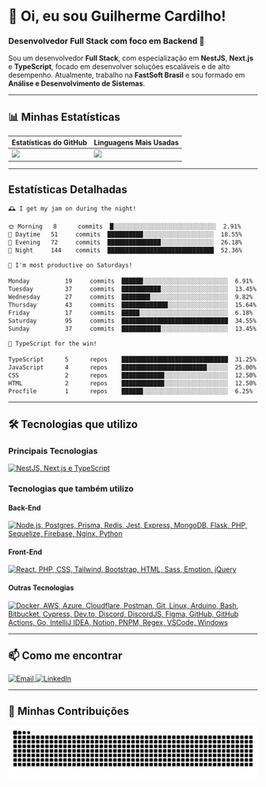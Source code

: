 # 👋 Oi, eu sou Guilherme Cardilho!

### Desenvolvedor Full Stack com foco em Backend 🚀

Sou um desenvolvedor **Full Stack**, com especialização em **NestJS**, **Next.js** e **TypeScript**, focado em desenvolver soluções escaláveis e de alto desempenho. Atualmente, trabalho na **FastSoft Brasil** e sou formado em **Análise e Desenvolvimento de Sistemas**.

---

## 📊 Minhas Estatísticas

| Estatísticas do GitHub | Linguagens Mais Usadas |
|------------------------|------------------------|
| <img src="https://github-readme-stats-azure-kappa.vercel.app/api?username=guicardilho&locale=pt-BR&hide_rank=true&rank_icon=github&show_icons=true&include_all_commits=true&hide=stars,issues,contribs&show=prs_merged&api_domain=https://github-readme-stats-azure-kappa.vercel.app&theme=dark" width="650"/> | <img src="https://github-readme-stats.vercel.app/api/top-langs/?username=guicardilho&layout=compact&theme=dark&include_all_commits=true&locale=pt-BR" width="340"/> |


---

## Estatísticas Detalhadas

<!-- README-STATS:START -->

```
🕰️ I get my jam on during the night!

🌞 Morning  	8      commits	█░░░░░░░░░░░░░░░░░░░░░░░░░░░░░	2.91%
🌆 Daytime  	51     commits	██████████░░░░░░░░░░░░░░░░░░░░	18.55%
🌃 Evening  	72     commits	███████████████░░░░░░░░░░░░░░░	26.18%
🌙 Night    	144    commits	██████████████████████████████	52.36%
```

```
📅 I'm most productive on Saturdays!

Monday      	19     commits	██████░░░░░░░░░░░░░░░░░░░░░░░░	6.91%
Tuesday     	37     commits	███████████░░░░░░░░░░░░░░░░░░░	13.45%
Wednesday   	27     commits	████████░░░░░░░░░░░░░░░░░░░░░░	9.82%
Thursday    	43     commits	█████████████░░░░░░░░░░░░░░░░░	15.64%
Friday      	17     commits	█████░░░░░░░░░░░░░░░░░░░░░░░░░	6.18%
Saturday    	95     commits	██████████████████████████████	34.55%
Sunday      	37     commits	███████████░░░░░░░░░░░░░░░░░░░	13.45%
```

```
🧪 TypeScript for the win!

TypeScript  	5      repos	██████████████████████████████	31.25%
JavaScript  	4      repos	████████████████████████░░░░░░	25.00%
CSS         	2      repos	████████████░░░░░░░░░░░░░░░░░░	12.50%
HTML        	2      repos	████████████░░░░░░░░░░░░░░░░░░	12.50%
Procfile    	1      repos	██████░░░░░░░░░░░░░░░░░░░░░░░░	6.25%
```

<!-- README-STATS:END -->

---

## 🛠️ Tecnologias que utilizo

### **Principais Tecnologias**
[![NestJS, Next.js e TypeScript](https://skillicons.dev/icons?i=nestjs,nextjs,typescript&theme=dark)](https://skillicons.dev)

### **Tecnologias que também utilizo**

#### **Back-End**
[![Node.js, Postgres, Prisma, Redis, Jest, Express, MongoDB, Flask, PHP, Sequelize, Firebase, Nginx, Python](https://skillicons.dev/icons?i=nodejs,postgres,prisma,redis,jest,express,mongodb,flask,php,sequelize,firebase,nginx,py&theme=dark)](https://skillicons.dev)

#### **Front-End**
[![React, PHP, CSS, Tailwind, Bootstrap, HTML, Sass, Emotion, jQuery](https://skillicons.dev/icons?i=react,php,css,tailwind,bootstrap,html,sass,emotion,jquery&theme=dark)](https://skillicons.dev)

#### **Outras Tecnologias**
[![Docker, AWS, Azure, Cloudflare, Postman, Git, Linux, Arduino, Bash, Bitbucket, Cypress, Dev.to, Discord, DiscordJS, Figma, GitHub, GitHub Actions, Go, IntelliJ IDEA, Notion, PNPM, Regex, VSCode, Windows](https://skillicons.dev/icons?i=docker,aws,azure,cloudflare,postman,git,linux,arduino,bash,bitbucket,cypress,devto,discord,discordjs,figma,github,githubactions,go,idea,notion,pnpm,regex,vscode,windows&theme=dark)](https://skillicons.dev)

---

## 📫 Como me encontrar

<p align="start">
  <a href="mailto:gui_cardilho@hotmail.com">
    <img src="https://img.shields.io/badge/-Email-%23333?style=for-the-badge&logo=gmail&logoColor=white" alt="Email">
  </a>
  <a href="https://www.linkedin.com/in/guilherme-cardilho" target="_blank">
    <img src="https://img.shields.io/badge/-LinkedIn-%230077B5?style=for-the-badge&logo=linkedin&logoColor=white" alt="LinkedIn">
  </a>
</p>

---

## 🐍 Minhas Contribuições

<picture>
  <source media="(prefers-color-scheme: dark)" srcset="https://raw.githubusercontent.com/GuiCardilho/GuiCardilho/output/github-snake-dark.svg" />
  <source media="(prefers-color-scheme: light)" srcset="https://raw.githubusercontent.com/GuiCardilho/GuiCardilho/output/github-snake.svg" />
  <img alt="github-snake" src="https://raw.githubusercontent.com/GuiCardilho/GuiCardilho/output/github-snake.svg" />
</picture>
